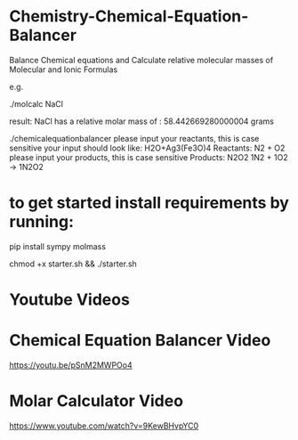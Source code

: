 # Chemistry-Chemical-Equation-Balancer
Balance Chemical equations and Calculate relative molecular masses of Molecular and Ionic Formulas

e.g.

./molcalc NaCl 

result: NaCl has a relative molar mass of :  58.442669280000004 grams

./chemicalequationbalancer
please input your reactants, this is case sensitive
your input should look like: H2O+Ag3(Fe3O)4
Reactants: N2 + O2
please input your products, this is case sensitive
Products: N2O2
1N2 + 1O2 -> 1N2O2




# to get started install requirements by running:

pip install sympy molmass

chmod +x starter.sh && ./starter.sh


# Youtube Videos

# Chemical Equation Balancer Video
https://youtu.be/pSnM2MWPOo4

# Molar Calculator Video
https://www.youtube.com/watch?v=9KewBHvpYC0
